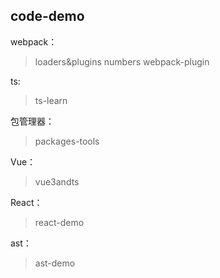 ## code-demo

webpack：
> loaders&plugins
> numbers
> webpack-plugin

ts:
> ts-learn

包管理器：
> packages-tools

Vue：
> vue3andts

React：
> react-demo

ast：
> ast-demo